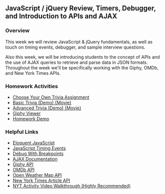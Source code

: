 ## JavaScript / jQuery Review, Timers, Debugger, and Introduction to APIs and AJAX


### Overview

This week we will review JavaScript & jQuery fundamentals, as well as touch on timing events, debugger, and sample interview questions.

Also this week, we will be introducing students to the concept of APIs and the use of AJAX queries to retrieve and parse data in JSON formats. Throughout the week we'll be specifically working with the Giphy, OMDb, and New York Times APIs.

### Homework Activities

* [Choose Your Own Trivia Assignment](../../../01-Class-Content/05-timers/02-Homework/Instructions)
* [Basic Trivia (Demo) {Movie}](https://youtu.be/fBIj8YsA9dk)
* [Advanced Trivia (Demo) {Movie}](https://youtu.be/xhmmiRmxQ8Q)
* [Giphy Viewer](../../../01-Class-Content/06-ajax/02-Homework/Instructions/)
* [Homework Demo](https://youtu.be/BqreERTLjgQ)


### Helpful Links

* [Eloquent JavaScript](http://eloquentjavascript.net/)
* [JavaScript Timing Events](http://www.w3schools.com/js/js_timing.asp)
* [Debug With Breakpoints](https://developers.google.com/web/tools/chrome-devtools/debug/breakpoints/?hl=en)
* [AJAX Documentation](http://api.jquery.com/jquery.ajax/)
* [Giphy API](https://developers.giphy.com/docs/)
* [OMDb API](http://www.omdbapi.com/)
* [Open Weather Map API](http://openweathermap.org/api)
* [New York Times Article API](http://developer.nytimes.com/docs/read/article_search_api_v2)
* [NYT Activity Video Walkthrough (Highly Recommended)](https://youtu.be/RQTVw6XJAac?list=PLgJ8UgkiorCnCFzNp0dP0zJyeFAgstYTj)
